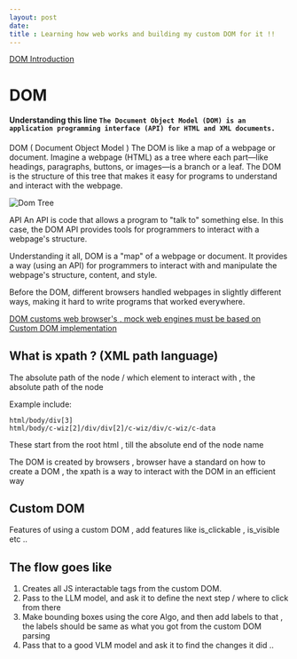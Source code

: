 ```yaml
---
layout: post
date: 
title : Learning how web works and building my custom DOM for it !! 
---
```


[DOM Introduction](https://www.w3.org/TR/REC-DOM-Level-1/introduction.html)

# DOM
#### Understanding this line `The Document Object Model (DOM) is an application programming interface (API) for HTML and XML documents. `

DOM ( Document Object Model )
The DOM is like a map of a webpage or document. Imagine a webpage (HTML) as a tree where each part—like headings, paragraphs, buttons, or images—is a branch or a leaf. The DOM is the structure of this tree that makes it easy for programs to understand and interact with the webpage.

![Dom Tree](https://www.w3.org/TR/REC-DOM-Level-1/images/table.gif)

API 
An API is code that allows a program to "talk to" something else. In this case, the DOM API provides tools for programmers to interact with a webpage's structure.

Understanding it all, 
DOM is a "map" of a webpage or document. It provides a way (using an API) for programmers to interact with and manipulate the webpage's structure, content, and style.


Before the DOM, different browsers handled webpages in slightly different ways, making it hard to write programs that worked everywhere.

[DOM customs web browser's , mock web engines must be based on](https://www.w3.org/TR/REC-DOM-Level-1/level-one-core.html)
[Custom DOM implementation](https://github.com/browser-use/browser-use/blob/main/browser_use/dom/buildDomTree.js)

## What is xpath ? (XML path language) 
The absolute path of the node / which element to interact with , the absolute path of the node 

Example include: 

```xpath
html/body/div[3]
html/body/c-wiz[2]/div/div[2]/c-wiz/div/c-wiz/c-data
```

These start from the root html , till the absolute end of the node name 

The DOM is created by browsers , browser have a standard on how to create a DOM , the xpath is a way to interact with the DOM in an efficient way  

## Custom DOM 

Features of using a custom DOM , 
add features like is_clickable , is_visible etc .. 


## The flow goes like

1. Creates all JS interactable tags from the custom DOM. 
2. Pass to the LLM model, and ask it to define the next step / where to click from there
3. Make bounding boxes using the core Algo, and then add labels to that , the labels should be same as what you got from the custom DOM parsing
4. Pass that to a good VLM model and ask it to find the changes it did ..       








